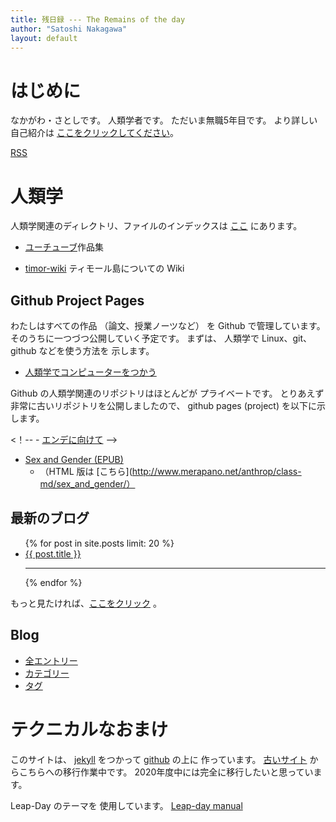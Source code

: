 ```yaml
---
title: 残日録 --- The Remains of the day
author: "Satoshi Nakagawa"
layout: default
---
```


<!-- Google tag (gtag.js) -->
<script async src="https://www.googletagmanager.com/gtag/js?id=G-F5QJMGG75W"></script>
<script>
  window.dataLayer = window.dataLayer || [];
  function gtag(){dataLayer.push(arguments);}
  gtag('js', new Date());

  gtag('config', 'G-F5QJMGG75W');
</script>


# はじめに

なかがわ・さとしです。
人類学者です。
ただいま無職5年目です。
より詳しい自己紹介は
[ここをクリックしてください](aboutme.md)。

[RSS](feed.xml)


# 人類学

人類学関連のディレクトリ、ファイルのインデックスは
[ここ](anthrop-index.md) にあります。

- [ユーチューブ](./youtube-index.html)作品集
<!-- - [なかがわさとし論文集（その1）：民族誌篇](./paper-0-md/) -->
- [timor-wiki](./timor-wiki/) ティモール島についての Wiki

## Github Project Pages

わたしはすべての作品
（論文、授業ノーツなど）
を Github で管理しています。
そのうちに一つづつ公開していく予定です。
まずは、
人類学で Linux、git、github などを使う方法を
示します。

- [人類学でコンピューターをつかう](computer_and_anthropology/README.html)

Github の人類学関連のリポジトリはほとんどが
プライベートです。
とりあえず非常に古いリポジトリを公開しましたので、
github pages (project) を以下に示します。

<！-- - [エンデに向けて](./ende/README.html) -->
- [Sex and Gender (EPUB)](./sex_and_gender/00BOOK.epub)
  + （HTML 版は 
  [こちら](http://www.merapano.net/anthrop/class-md/sex_and_gender/）

## 最新のブログ

<!-- 以下抜粋（最初の一段落）つきです。-->

<ul>
  {% for post in site.posts limit: 20 %}
    <li>
      <a href="{{ post.url }}">{{ post.title }}</a>
<!--      {{ post.excerpt }} -->
    <hr />
    </li>
  {% endfor %}
</ul>

もっと見たければ、[ここをクリック](./blog-list.html) 。

## Blog

- [全エントリー](blog-list)
- [カテゴリー](categories.html)
- [タグ](tags.html)


# テクニカルなおまけ

このサイトは、
[jekyll](https://jekyllrb.com/) をつかって
[github](http://jekyllrb-ja.github.io/) の上に 
作っています。
[古いサイト](http://www.merapano.net/~satoshi/private/diary) 
からこちらへの移行作業中です。
2020年度中には完全に移行したいと思っています。

Leap-Day のテーマを
使用しています。
[Leap-day manual](./leap-day.html) 


